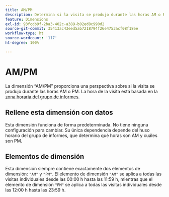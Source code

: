 ```yaml
---
title: AM/PM
description: Determina si la visita se produjo durante las horas AM o PM.
feature: Dimensions
exl-id: 93fcdb9f-2ba3-402c-a389-b02ed8c990d2
source-git-commit: 35413ac43eed5ab7218794f26e4753acf08f18ee
workflow-type: ht
source-wordcount: '117'
ht-degree: 100%

---
```


# AM/PM

La dimensión “AM/PM” proporciona una perspectiva sobre si la visita se produjo durante las horas AM o PM. La hora de la visita está basada en la [zona horaria del grupo de informes](/help/admin/admin/general-acct-settings-admin.md).

## Rellene esta dimensión con datos

Esta dimensión funciona de forma predeterminada. No tiene ninguna configuración para cambiar. Su única dependencia depende del huso horario del grupo de informes, que determina qué horas son AM y cuáles son PM.

## Elementos de dimensión

Esta dimensión siempre contiene exactamente dos elementos de dimensión: `"AM"` y `"PM"`. El elemento de dimensión `"AM"` se aplica a todas las visitas individuales desde las 00:00 h hasta las 11:59 h, mientras que el elemento de dimensión `"PM"` se aplica a todas las visitas individuales desde las 12:00 h hasta las 23:59 h.
